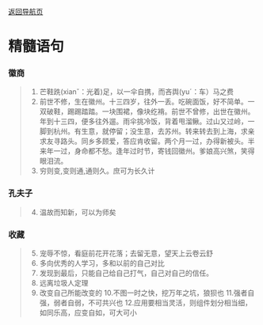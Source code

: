 [返回导航页](https://cqzhen.github.io/blog.html "导航页面")

# 精髓语句
### 徽商
>1. 芒鞋跣(xianˇ：光着)足，以一伞自携，而吝舆(yuˊ：车）马之费
>2. 前世不修，生在徽州。十三四岁，往外一丢。吃碗面饭，好不简单。一双破鞋，踢踢踏踏。一块围裙，像块纥褙。前世不曾修，出世在徽州。年到十三四，便多往外遛。雨伞挑冷饭，背着甩溜鳅。过山又过岭，一脚到杭州。有生意，就停留；没生意，去苏州。转来转去到上海，求亲求友寻路头。同乡多顾爱，答应肯收留。两个月一过，办得新被头。半来年一过，身命都不愁。逢年过时节，寄钱回徽州。爹娘高兴煞，笑得眼泪流。
>3. 穷则变,变则通,通则久。庶可为长久计

### 孔夫子
>4. 温故而知新，可以为师矣

### 收藏
>5. 宠辱不惊，看庭前花开花落；去留无意，望天上云卷云舒
>6. 多向优秀的人学习，多和以前的自己对比
>7. 发现到最后，只能自己给自己打气，自己对自己的信任。
>8. 远离垃圾人定理
>9. 改变自己所能改变的
>10.不图一时之快，挖万年之坑，狼狈也
>11.强者自强，弱者自弱，不可共兴也
>12.应用要相当灵活，则组件划分相当细，如同乐高，应变自如，可大可小
